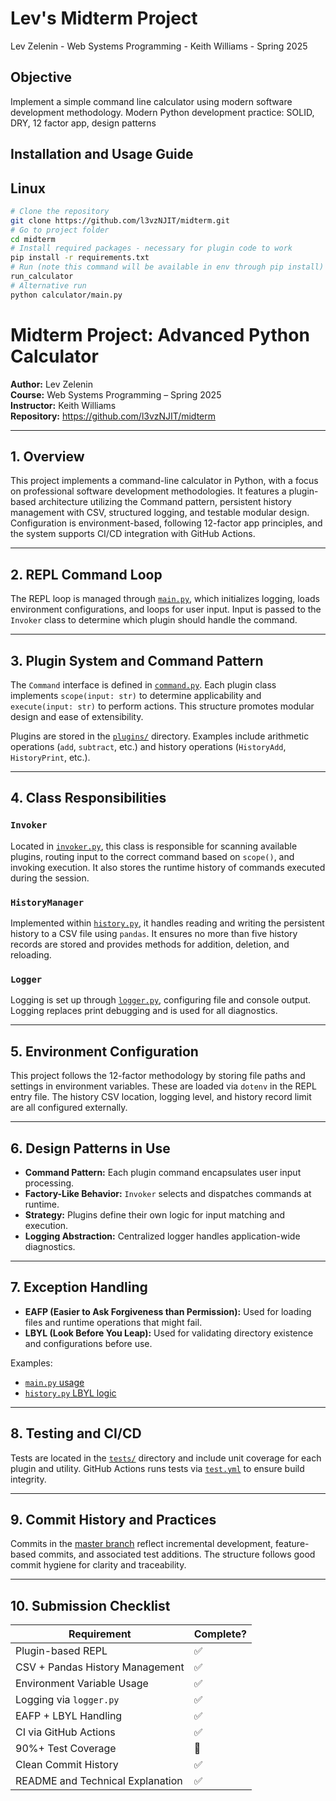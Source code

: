 # Lev's Midterm Project
Lev Zelenin - Web Systems Programming - Keith Williams - Spring 2025


## Objective
Implement a simple command line calculator using modern software development methodology.
Modern Python development practice: SOLID, DRY, 12 factor app, design patterns


## Installation and Usage Guide
## Linux
```bash
# Clone the repository
git clone https://github.com/l3vzNJIT/midterm.git
# Go to project folder
cd midterm
# Install required packages - necessary for plugin code to work
pip install -r requirements.txt
# Run (note this command will be available in env through pip install)
run_calculator
# Alternative run
python calculator/main.py
```

# Midterm Project: Advanced Python Calculator
**Author:** Lev Zelenin  
**Course:** Web Systems Programming – Spring 2025  
**Instructor:** Keith Williams  
**Repository:** https://github.com/l3vzNJIT/midterm

---

## 1. Overview

This project implements a command-line calculator in Python, with a focus on professional software development methodologies. It features a plugin-based architecture utilizing the Command pattern, persistent history management with CSV, structured logging, and testable modular design. Configuration is environment-based, following 12-factor app principles, and the system supports CI/CD integration with GitHub Actions.

---

## 2. REPL Command Loop

The REPL loop is managed through [`main.py`](https://github.com/l3vzNJIT/midterm/blob/master/calculator/main.py), which initializes logging, loads environment configurations, and loops for user input. Input is passed to the `Invoker` class to determine which plugin should handle the command.

---

## 3. Plugin System and Command Pattern

The `Command` interface is defined in [`command.py`](https://github.com/l3vzNJIT/midterm/blob/master/calculator/commands/command.py). Each plugin class implements `scope(input: str)` to determine applicability and `execute(input: str)` to perform actions. This structure promotes modular design and ease of extensibility.

Plugins are stored in the [`plugins/`](https://github.com/l3vzNJIT/midterm/tree/master/calculator/plugins) directory. Examples include arithmetic operations (`add`, `subtract`, etc.) and history operations (`HistoryAdd`, `HistoryPrint`, etc.).

---

## 4. Class Responsibilities

### `Invoker`
Located in [`invoker.py`](https://github.com/l3vzNJIT/midterm/blob/master/calculator/invoker.py), this class is responsible for scanning available plugins, routing input to the correct command based on `scope()`, and invoking execution. It also stores the runtime history of commands executed during the session.

### `HistoryManager`
Implemented within [`history.py`](https://github.com/l3vzNJIT/midterm/blob/master/calculator/history.py), it handles reading and writing the persistent history to a CSV file using `pandas`. It ensures no more than five history records are stored and provides methods for addition, deletion, and reloading.

### `Logger`
Logging is set up through [`logger.py`](https://github.com/l3vzNJIT/midterm/blob/master/calculator/logger.py), configuring file and console output. Logging replaces print debugging and is used for all diagnostics.

---

## 5. Environment Configuration

This project follows the 12-factor methodology by storing file paths and settings in environment variables. These are loaded via `dotenv` in the REPL entry file. The history CSV location, logging level, and history record limit are all configured externally.

---

## 6. Design Patterns in Use

- **Command Pattern:** Each plugin command encapsulates user input processing.
- **Factory-Like Behavior:** `Invoker` selects and dispatches commands at runtime.
- **Strategy:** Plugins define their own logic for input matching and execution.
- **Logging Abstraction:** Centralized logger handles application-wide diagnostics.

---

## 7. Exception Handling

- **EAFP (Easier to Ask Forgiveness than Permission):** Used for loading files and runtime operations that might fail.
- **LBYL (Look Before You Leap):** Used for validating directory existence and configurations before use.

Examples:
- [`main.py` usage](https://github.com/l3vzNJIT/midterm/blob/master/calculator/main.py#L18)
- [`history.py` LBYL logic](https://github.com/l3vzNJIT/midterm/blob/master/calculator/history.py#L36)

---

## 8. Testing and CI/CD

Tests are located in the [`tests/`](https://github.com/l3vzNJIT/midterm/tree/master/tests) directory and include unit coverage for each plugin and utility. GitHub Actions runs tests via [`test.yml`](https://github.com/l3vzNJIT/midterm/blob/master/.github/workflows/test.yml) to ensure build integrity.

---

## 9. Commit History and Practices

Commits in the [master branch](https://github.com/l3vzNJIT/midterm/commits/master) reflect incremental development, feature-based commits, and associated test additions. The structure follows good commit hygiene for clarity and traceability.

---

## 10. Submission Checklist

| Requirement                                | Complete? |
|-------------------------------------------|-----------|
| Plugin-based REPL                         | ✅        |
| CSV + Pandas History Management           | ✅        |
| Environment Variable Usage                | ✅        |
| Logging via `logger.py`                   | ✅        |
| EAFP + LBYL Handling                      | ✅        |
| CI via GitHub Actions                     | ✅        |
| 90%+ Test Coverage                        | 🔄        |
| Clean Commit History                      | ✅        |
| README and Technical Explanation          | ✅        |

